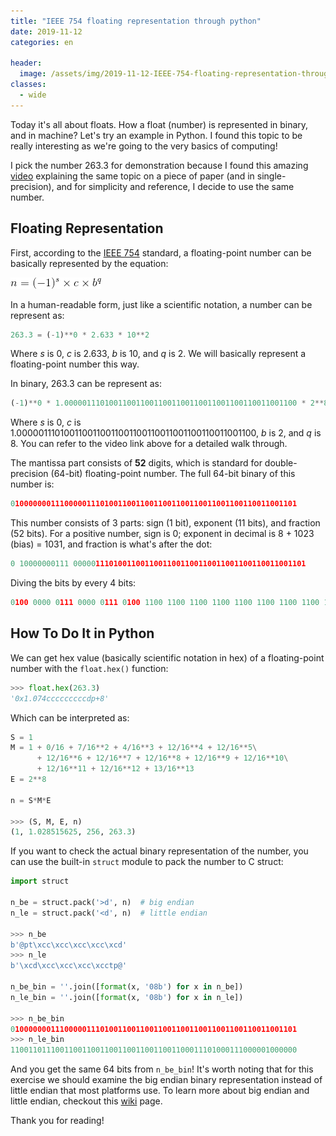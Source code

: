 ```yaml
---
title: "IEEE 754 floating representation through python"
date: 2019-11-12
categories: en

header:
  image: /assets/img/2019-11-12-IEEE-754-floating-representation-through-python/header3.png
classes:
  - wide
---
```


Today it's all about floats. How a float (number) is represented in binary, and in machine? Let's try an example in Python. I found this topic to be really interesting as we're going to the very basics of computing!

I pick the number 263.3 for demonstration because I found this amazing [video](https://www.youtube.com/watch?v=8afbTaA-gOQ&t=315s) explaining the same topic on a piece of paper (and in single-precision), and for simplicity and reference, I decide to use the same number.

## Floating Representation

First, according to the [IEEE 754](https://en.wikipedia.org/wiki/IEEE_754) standard, a floating-point number can be basically represented by the equation:

![1](/assets/img/2019-11-12-IEEE-754-floating-representation-through-python/1.png)

In a human-readable form, just like a scientific notation, a number can be represent as:

```python
263.3 = (-1)**0 * 2.633 * 10**2
```
Where *s* is 0, *c* is 2.633, *b* is 10, and *q* is 2. We will basically represent a floating-point number this way.

In binary, 263.3 can be represent as:

```python
(-1)**0 * 1.0000011101001100110011001100110011001100110011001100 * 2**8
```
Where *s* is 0, *c* is 1.0000011101001100110011001100110011001100110011001100, *b* is 2, and *q* is 8. You can refer to the video link above for a detailed walk through.

The mantissa part consists of **52** digits, which is standard for double-precision (64-bit) floating-point number. The full 64-bit binary of this number is:

```python
0100000001110000011101001100110011001100110011001100110011001101
```

This number consists of 3 parts: sign (1 bit), exponent (11 bits), and fraction (52 bits). For a positive number, sign is 0; exponent in decimal is 8 + 1023 (bias) = 1031, and fraction is what's after the dot:
```python
0 10000000111 0000011101001100110011001100110011001100110011001101
```

Diving the bits by every 4 bits:
```python
0100 0000 0111 0000 0111 0100 1100 1100 1100 1100 1100 1100 1100 1100 1100 1101
```

## How To Do It in Python

We can get hex value (basically scientific notation in hex) of a floating-point number with the `float.hex()` function:

```python
>>> float.hex(263.3)
'0x1.074cccccccccdp+8'
```

Which can be interpreted as:
```python
S = 1
M = 1 + 0/16 + 7/16**2 + 4/16**3 + 12/16**4 + 12/16**5\
      + 12/16**6 + 12/16**7 + 12/16**8 + 12/16**9 + 12/16**10\
      + 12/16**11 + 12/16**12 + 13/16**13
E = 2**8

n = S*M*E

>>> (S, M, E, n)
(1, 1.028515625, 256, 263.3)
```

If you want to check the actual binary representation of the number, you can use the built-in `struct` module to pack the number to C struct:

```python
import struct

n_be = struct.pack('>d', n)  # big endian
n_le = struct.pack('<d', n)  # little endian

>>> n_be
b'@pt\xcc\xcc\xcc\xcc\xcd'
>>> n_le
b'\xcd\xcc\xcc\xcc\xcctp@'

n_be_bin = ''.join([format(x, '08b') for x in n_be])
n_le_bin = ''.join([format(x, '08b') for x in n_le])

>>> n_be_bin
0100000001110000011101001100110011001100110011001100110011001101
>>> n_le_bin
1100110111001100110011001100110011001100011101000111000001000000
```

And you get the same 64 bits from `n_be_bin`! It's worth noting that for this exercise we should examine the big endian binary representation instead of little endian that most platforms use. To learn more about big endian and little endian, checkout this [wiki](https://en.wikipedia.org/wiki/Endianness) page.

Thank you for reading!
